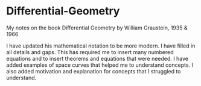 # Differential-Geometry
My notes on the book Differential Geometry by William Graustein, 1935 &amp; 1966

I have updated his mathematical notation to be more modern. I have filled in all details and gaps. This has required me to insert many numbered equations and to insert theorems and equations that were needed. I have added examples of space curves that helped me to understand concepts. I also added motivation and explanation for concepts that I struggled to understand. 
